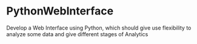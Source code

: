 # PythonWebInterface
Develop a Web Interface using Python, which should give use flexibility to analyze some data and give different stages of Analytics

